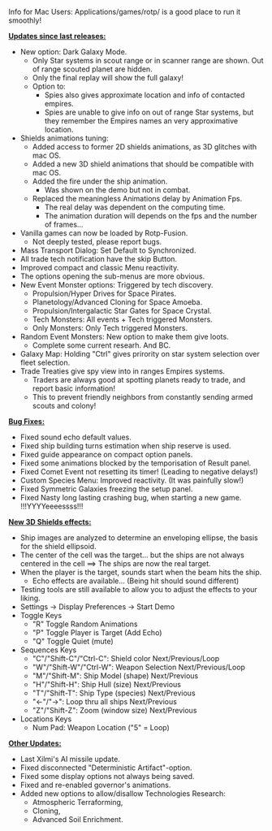 Info for Mac Users: Applications/games/rotp/ is a good place to run it smoothly!

<b><ins>Updates since last releases:</ins></b>
- New option: Dark Galaxy Mode.
  - Only Star systems in scout range or in scanner range are shown. Out of range scouted planet are hidden.
  - Only the final replay will show the full galaxy!
  - Option to:
	- Spies also gives approximate location and info of contacted empires.
	- Spies are unable to give info on out of range Star systems, but they remember the Empires names an very approximative location.
- Shields animations tuning:
  - Added access to former 2D shields animations, as 3D glitches with mac OS.
  - Added a new 3D shield animations that should be compatible with mac OS.
  - Added the fire under the ship animation.
    - Was shown on the demo but not in combat.
  - Replaced the meaningless Animations delay by Animation Fps.
    - The real delay was dependent on the computing time.
    - The animation duration will depends on the fps and the number of frames... 
- Vanilla games can now be loaded by Rotp-Fusion.
  - Not deeply tested, please report bugs.
- Mass Transport Dialog: Set Default to Synchronized.
- All trade tech notification have the skip Button.
- Improved compact and classic Menu reactivity.
- The options opening the sub-menus are more obvious.
- New Event Monster options: Triggered by tech discovery.
  - Propulsion/Hyper Drives for Space Pirates.
  - Planetology/Advanced Cloning for Space Amoeba.
  - Propulsion/Intergalactic Star Gates for Space Crystal.
  - Tech Monsters: All events + Tech triggered Monsters.
  - Only Monsters: Only Tech triggered Monsters.
- Random Event Monsters: New option to make them give loots.
  - Complete some current researh. And BC.
- Galaxy Map: Holding "Ctrl" gives prirority on star system selection over fleet selection.
- Trade Treaties give spy view into in ranges Empires systems.
  - Traders are always good at spotting planets ready to trade, and report basic information!
  - This to prevent friendly neighbors from constantly sending armed scouts and colony!


<b><ins>Bug Fixes:</ins></b>
- Fixed sound echo default values.
- Fixed ship building turns estimation when ship reserve is used.
- Fixed guide appearance on compact option panels.
- Fixed some animations blocked by the temporisation of Result panel.
- Fixed Comet Event not resetting its timer! (Leading to negative delays!)
- Custom Species Menu: Improved reactivity. (It was painfully slow!)
- Fixed Symmetric Galaxies freezing the setup panel.
- Fixed Nasty long lasting crashing bug, when starting a new game. !!!YYYYeeeessss!!!

<b><ins>New 3D Shields effects:</ins></b>
- Ship images are analyzed to determine an enveloping ellipse, the basis for the shield ellipsoid.
- The center of the cell was the target... but the ships are not always centered in the cell ==> The ships are now the real target.
- When the player is the target, sounds start when the beam hits the ship.
  - Echo effects are available... (Being hit should sound different)
- Testing tools are still available to allow you to adjust the effects to your liking.
 - Settings -> Display Preferences -> Start Demo
 - Toggle Keys
   - "R" Toggle Random Animations
   - "P" Toggle Player is Target (Add Echo)
   - "Q" Toggle Quiet (mute)
  - Sequences Keys
    - "C"/"Shift-C"/"Ctrl-C": Shield color Next/Previous/Loop
    - "W"/"Shift-W"/"Ctrl-W": Weapon Selection Next/Previous/Loop
    - "M"/"Shift-M": Ship Model (shape) Next/Previous
    - "H"/"Shift-H": Ship Hull (size) Next/Previous
    - "T"/"Shift-T": Ship Type (species) Next/Previous
    - "<-"/"->": Loop thru all ships Next/Previous
    - "Z"/"Shift-Z": Zoom (window size) Next/Previous
  - Locations Keys
    - Num Pad: Weapon Location ("5" = Loop)

<b><ins>Other Updates:</ins></b>
- Last Xilmi's AI missile update.
- Fixed disconnected "Deterministic Artifact"-option.
- Fixed some display options not always being saved.
- Fixed and re-enabled governor's animations.
- Added new options to allow/disallow Technologies Research:
  - Atmospheric Terraforming,
  - Cloning,
  - Advanced Soil Enrichment.

